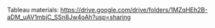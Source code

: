 Tableau materials:
https://drive.google.com/drive/folders/1MZqHEh2B-aDM_uAV1mbjC_SSn8Jw4oAh?usp=sharing
